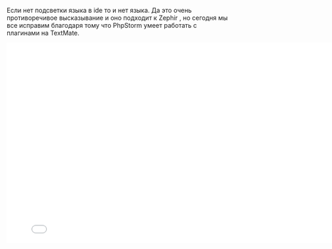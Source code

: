 Если нет подсветки языка в ide то и нет языка. Да это очень противоречивое высказывание и оно подходит к Zephir , но сегодня мы все исправим благодаря тому что PhpStorm умеет работать с плагинами на TextMate.

<div class="youtube-iframe">
	<iframe width="800" height="450" src="//www.youtube.com/embed/Af7jYWNRRyA?rel=0" frameborder="0" allowfullscreen></iframe>
</div>